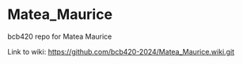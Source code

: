 # Matea_Maurice
bcb420 repo for Matea Maurice

Link to wiki: https://github.com/bcb420-2024/Matea_Maurice.wiki.git

